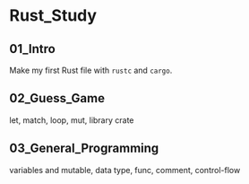 # Rust_Study

## 01_Intro
Make my first Rust file with `rustc` and `cargo`.

## 02_Guess_Game
let, match, loop, mut, library crate

## 03_General_Programming
variables and mutable, data type, func, comment, control-flow